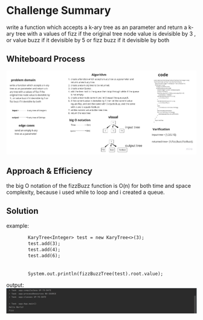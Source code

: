 # Challenge Summary
write a function which accepts a k-ary tree as an parameter and return a k-ary tree with a values of fizz if the original tree node value is devisible by 3 , or value buzz if it devisible by 5 or fizz buzz if it devisible by both

## Whiteboard Process
![whiteboard](1.jpg)

## Approach & Efficiency
the big O notation of the fizzBuzz function is O(n) for both time and space complexity, because i used while to loop and i created a queue.

## Solution
example: 

```
        KaryTree<Integer> test = new KaryTree<>(3);
        test.add(3);
        test.add(4);
        test.add(6);


        System.out.println(fizzBuzzTree(test).root.value);
```

output:
![2](2.jpg)